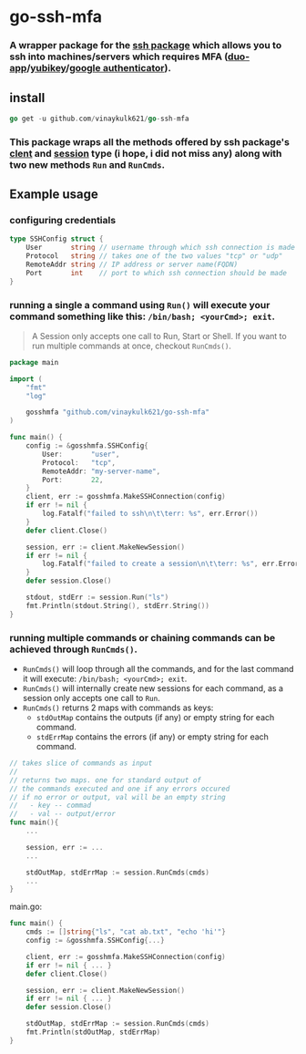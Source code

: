 # go-ssh-mfa

### A wrapper package for the [ssh package](https://pkg.go.dev/golang.org/x/crypto/ssh) which allows you to ssh into machines/servers which requires MFA ([duo-app](https://duo.com/)/[yubikey](https://www.yubico.com/)/[google authenticator](https://en.wikipedia.org/wiki/Google_Authenticator)).

## install

```go
go get -u github.com/vinaykulk621/go-ssh-mfa
```

### This package wraps all the methods offered by ssh package's [clent](<https://pkg.go.dev/golang.org/x/crypto/ssh#Client:~:text=type%20Channel-,type%20Client,func%20(c%20*Client)%20NewSession()%20(*Session%2C%20error),-type%20ClientConfig>) and [session](<https://pkg.go.dev/golang.org/x/crypto/ssh#Client:~:text=chan%20*Request%2C%20error)-,type%20Session,func%20(s%20*Session)%20WindowChange(h%2C%20w%20int)%20error,-type%20Signal>) type (i hope, i did not miss any) along with two new methods `Run` and `RunCmds`.

## Example usage

### configuring credentials

```go
type SSHConfig struct {
	User       string // username through which ssh connection is made
	Protocol   string // takes one of the two values "tcp" or "udp"
	RemoteAddr string // IP address or server name(FQDN)
	Port       int    // port to which ssh connection should be made
}
```

### running a single a command using `Run()` will execute your command something like this: `/bin/bash; <yourCmd>; exit`.

> A Session only accepts one call to Run, Start or Shell. If you want to run multiple commands at once, checkout `RunCmds()`.

```go
package main

import (
    "fmt"
	"log"

	gosshmfa "github.com/vinaykulk621/go-ssh-mfa"
)

func main() {
	config := &gosshmfa.SSHConfig{
		User:       "user",
		Protocol:   "tcp",
		RemoteAddr: "my-server-name",
		Port:       22,
	}
	client, err := gosshmfa.MakeSSHConnection(config)
	if err != nil {
		log.Fatalf("failed to ssh\n\t\terr: %s", err.Error())
	}
	defer client.Close()

	session, err := client.MakeNewSession()
	if err != nil {
		log.Fatalf("failed to create a session\n\t\terr: %s", err.Error())
	}
	defer session.Close()

	stdout, stdErr := session.Run("ls")
	fmt.Println(stdout.String(), stdErr.String())
}
```

### running multiple commands or chaining commands can be achieved through `RunCmds()`.

- `RunCmds()` will loop through all the commands, and for the last command it will execute: `/bin/bash; <yourCmd>; exit`.
- `RunCmds()` will internally create new sessions for each command, as a session only accepts one call to `Run`.
- `RunCmds()` returns 2 maps with commands as keys:
  - `stdOutMap` contains the outputs (if any) or empty string for each command.
  - `stdErrMap` contains the errors (if any) or empty string for each command.

```go
// takes slice of commands as input
//
// returns two maps. one for standard output of
// the commands executed and one if any errors occured
// if no error or output, val will be an empty string
//   - key -- commad
//   - val -- output/error
func main(){
	...

	session, err := ...
	...

	stdOutMap, stdErrMap := session.RunCmds(cmds)
	...
}
```

main.go:

```go
func main() {
	cmds := []string{"ls", "cat ab.txt", "echo 'hi'"}
	config := &gosshmfa.SSHConfig{...}

	client, err := gosshmfa.MakeSSHConnection(config)
	if err != nil { ...	}
	defer client.Close()

	session, err := client.MakeNewSession()
	if err != nil { ...	}
	defer session.Close()

	stdOutMap, stdErrMap := session.RunCmds(cmds)
	fmt.Println(stdOutMap, stdErrMap)
}
```
